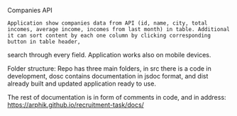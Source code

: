 Companies API


    Application show companies data from API (id, name, city, total incomes, average income, incomes from last month) in table. Additional it can sort content by each one column by clicking corresponding button in table header, 
search through every field. Application works also on mobile devices.

Folder structure:
Repo has three main folders, in src there is a code in development, dosc contains documentation in jsdoc format, 
and dist already built and updated application ready to use.



The rest of documentation is in form of comments in code, and in address:
https://arphik.github.io/recruitment-task/docs/